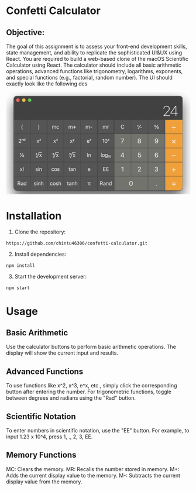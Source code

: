 # Confetti Calculator

## Objective:

The goal of this assignment is to assess your front-end development skills, state management, and
ability to replicate the sophisticated UI&UX using React.
You are required to build a web-based clone of the macOS Scientific Calculator using React. The
calculator should include all basic arithmetic operations, advanced functions like trigonometry,
logarithms, exponents, and special functions (e.g., factorial, random number). The UI should exactly look
like the following des

![alt text](<Screenshot 2024-06-21 184126.png>)

# Installation
1. Clone the repository:

```
https://github.com/chintu46306/confetti-calculator.git      

```

2. Install dependencies:

```
npm install

```

3. Start the development server:

```
npm start

```

# Usage
## Basic Arithmetic
Use the calculator buttons to perform basic arithmetic operations. The display will show the current input and results.

## Advanced Functions
To use functions like x^2, x^3, e^x, etc., simply click the corresponding button after entering the number.
For trigonometric functions, toggle between degrees and radians using the "Rad" button.

## Scientific Notation
To enter numbers in scientific notation, use the "EE" button. For example, to input 1.23 x 10^4, press 1, ., 2, 3, EE.

## Memory Functions
MC: Clears the memory.
MR: Recalls the number stored in memory.
M+: Adds the current display value to the memory.
M-: Subtracts the current display value from the memory.
